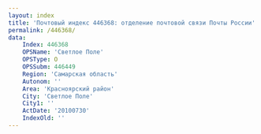 ```yaml
---
layout: index
title: 'Почтовый индекс 446368: отделение почтовой связи Почты России'
permalink: /446368/
data:
    Index: 446368
    OPSName: 'Светлое Поле'
    OPSType: О
    OPSSubm: 446449
    Region: 'Самарская область'
    Autonom: ''
    Area: 'Красноярский район'
    City: 'Светлое Поле'
    City1: ''
    ActDate: '20100730'
    IndexOld: ''
---
```

